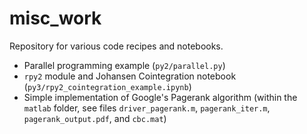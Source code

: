 # misc_work
Repository for various code recipes and notebooks.

  - Parallel programming example (`py2/parallel.py`)
  - `rpy2` module and Johansen Cointegration notebook (`py3/rpy2_cointegration_example.ipynb`)
  - Simple implementation of Google's Pagerank algorithm (within the `matlab` folder, see files `driver_pagerank.m`, `pagerank_iter.m`, `pagerank_output.pdf`, and `cbc.mat`)
